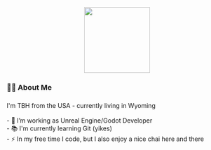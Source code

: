 <div align="center">
  <img height="150" src="https://media4.giphy.com/media/v1.Y2lkPTc5MGI3NjExcHE1dDUyb3h6NzlrMDA1ejdxaWlkYjhyMHY4amdmb3ppYXUweWcxdyZlcD12MV9pbnRlcm5hbF9naWZfYnlfaWQmY3Q9Zw/Nx0rz3jtxtEre/giphy.gif"  />
</div>

###

<h3 align="left">👩‍💻  About Me</h3>

###

<p align="left">I'm TBH from the USA - currently living in Wyoming <br><br>- 🔭 I’m working as Unreal Engine/Godot Developer<br>- 📚 I'm currently learning Git (yikes)<br>- ⚡ In my free time I code, but I also enjoy a nice chai here and there</p>

###
